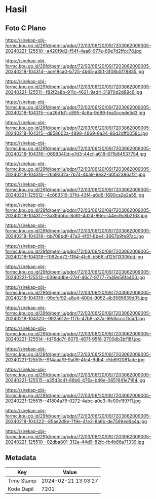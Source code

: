 # Hasil

## Foto C Plano

https://sirekap-obj-formc.kpu.go.id/29fd/pemilu/pdpr/72/03/06/20/09/7203062009005-20240221-125510--a420f9d2-f54f-4aa6-977e-89e7d2ffcc78.jpg

https://sirekap-obj-formc.kpu.go.id/29fd/pemilu/pdpr/72/03/06/20/09/7203062009005-20240218-104314--ace18ca0-b725-4b65-a35f-3f08b5f78835.jpg

https://sirekap-obj-formc.kpu.go.id/29fd/pemilu/pdpr/72/03/06/20/09/7203062009005-20240221-125511--f82f2a8b-911c-4621-9ad4-31970d2d89c6.jpg

https://sirekap-obj-formc.kpu.go.id/29fd/pemilu/pdpr/72/03/06/20/09/7203062009005-20240218-104315--ca26d1d1-c895-4c8a-9d89-fea0ccede5d3.jpg

https://sirekap-obj-formc.kpu.go.id/29fd/pemilu/pdpr/72/03/06/20/09/7203062009005-20240218-104315--d858602a-4898-4869-8a34-86d2dff0058c.jpg

https://sirekap-obj-formc.kpu.go.id/29fd/pemilu/pdpr/72/03/06/20/09/7203062009005-20240218-104316--0699340d-e7d3-44cf-a618-67fb84537754.jpg

https://sirekap-obj-formc.kpu.go.id/29fd/pemilu/pdpr/72/03/06/20/09/7203062009005-20240218-104316--26a9332a-7b74-4ba9-9e32-60fa2386af21.jpg

https://sirekap-obj-formc.kpu.go.id/29fd/pemilu/pdpr/72/03/06/20/09/7203062009005-20240221-125512--4c663515-37fd-43f4-a6d6-1690ca2e2a55.jpg

https://sirekap-obj-formc.kpu.go.id/29fd/pemilu/pdpr/72/03/06/20/09/7203062009005-20240218-104317--3a39dbbc-8d61-4d24-86ec-44ec9c8b2163.jpg

https://sirekap-obj-formc.kpu.go.id/29fd/pemilu/pdpr/72/03/06/20/09/7203062009005-20240218-104318--bb708bdf-47a3-4f0f-8be4-3667b9fe97ac.jpg

https://sirekap-obj-formc.kpu.go.id/29fd/pemilu/pdpr/72/03/06/20/09/7203062009005-20240218-104318--f092ed72-1184-4fc8-b566-d125f13306dd.jpg

https://sirekap-obj-formc.kpu.go.id/29fd/pemilu/pdpr/72/03/06/20/09/7203062009005-20240221-125513--039eddbe-27ef-46c7-9777-7a49e56fa400.jpg

https://sirekap-obj-formc.kpu.go.id/29fd/pemilu/pdpr/72/03/06/20/09/7203062009005-20240218-104319--99cfcf92-a8e4-400d-9052-db3585639d05.jpg

https://sirekap-obj-formc.kpu.go.id/29fd/pemilu/pdpr/72/03/06/20/09/7203062009005-20240218-104320--9925612e-f17b-47b8-a37a-69dbccc7b5c1.jpg

https://sirekap-obj-formc.kpu.go.id/29fd/pemilu/pdpr/72/03/06/20/09/7203062009005-20240221-125514--fd76dd7f-6075-467f-95f8-2700db3bf18f.jpg

https://sirekap-obj-formc.kpu.go.id/29fd/pemilu/pdpr/72/03/06/20/09/7203062009005-20240221-125515--914aaaf9-9a06-4fc4-9db4-c5b692081ade.jpg

https://sirekap-obj-formc.kpu.go.id/29fd/pemilu/pdpr/72/03/06/20/09/7203062009005-20240221-125515--a35d3c41-68b6-476a-b46e-0651941e7164.jpg

https://sirekap-obj-formc.kpu.go.id/29fd/pemilu/pdpr/72/03/06/20/09/7203062009005-20240221-125515--41804a76-0272-4abc-a0e3-ffc00c1f97f1.jpg

https://sirekap-obj-formc.kpu.go.id/29fd/pemilu/pdpr/72/03/06/20/09/7203062009005-20240218-104322--85ae2d8e-7f9e-41e3-8a6b-de7599ed6a4a.jpg

https://sirekap-obj-formc.kpu.go.id/29fd/pemilu/pdpr/72/03/06/20/09/7203062009005-20240221-125510--02dba801-312a-44d9-82fc-fb4b88a71339.jpg


## Metadata

| Key        | Value               |
| ---------- | ------------------- |
| Time Stamp | 2024-02-21 13:03:27 |
| Kode Dapil | 7201                |



